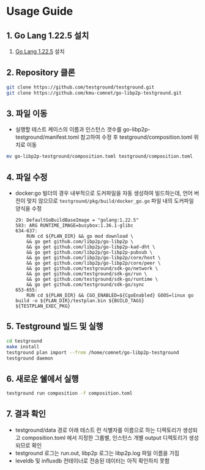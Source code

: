 
# Usage Guide

## 1. Go Lang 1.22.5 설치
1. [Go Lang 1.22.5](https://golang.org/dl/) 설치

## 2. Repository 클론

```sh
git clone https://github.com/testground/testground.git
git clone https://github.com/kmu-comnet/go-libp2p-testground.git
```

## 3. 파일 이동
- 실행할 테스트 케이스의 이름과 인스턴스 갯수를 go-libp2p-testground/manifest.toml 참고하여 수정 후 testground/composition.toml 위치로 이동

```sh
mv go-libp2p-testground/composition.toml testground/composition.toml
```

## 4. 파일 수정
- docker:go 빌더의 경우 내부적으로 도커파일을 자동 생성하여 빌드하는데, 언어 버전이 맞지 않으므로 `testground/pkg/build/docker_go.go` 파일 내의 도커파일 양식을 수정

  ```plaintext
  29: DefaultGoBuildBaseImage = "golang:1.22.5"
  583: ARG RUNTIME_IMAGE=busybox:1.36.1-glibc
  634-637: 
      RUN cd ${PLAN_DIR} && go mod download \
      && go get github.com/libp2p/go-libp2p \
      && go get github.com/libp2p/go-libp2p-kad-dht \
      && go get github.com/libp2p/go-libp2p-pubsub \
      && go get github.com/libp2p/go-libp2p/core/host \
      && go get github.com/libp2p/go-libp2p/core/peer \
      && go get github.com/testground/sdk-go/network \
      && go get github.com/testground/sdk-go/run \
      && go get github.com/testground/sdk-go/runtime \
      && go get github.com/testground/sdk-go/sync
  653-655:
      RUN cd ${PLAN_DIR} && CGO_ENABLED=${CgoEnabled} GOOS=linux go build -o ${PLAN_DIR}/testplan.bin ${BUILD_TAGS} ${TESTPLAN_EXEC_PKG}
  ```

## 5. Testground 빌드 및 실행

```sh
cd testground
make install
testground plan import --from /home/comnet/go-libp2p-testground
testground daemon
```

## 6. 새로운 쉘에서 실행

```sh
testground run composition -f composition.toml
```

## 7. 결과 확인
- testground/data 경로 아래 테스트 런 식별자를 이름으로 하는 디렉토리가 생성되고 composition.toml 에서 지정한 그룹별, 인스턴스 개별 output 디렉토리가 생성되므로 확인
- testground 로그는 run.out, libp2p 로그는 libp2p.log 파일 이름을 가짐
- leveldb 및 influxdb 컨테이너로 전송된 데이터는 아직 확인하지 못함
